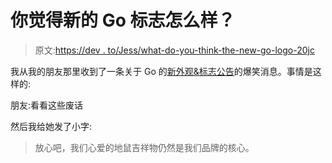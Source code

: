 # 你觉得新的 Go 标志怎么样？

> 原文:[https://dev . to/Jess/what-do-you-think-the-new-go-logo-20jc](https://dev.to/jess/what-do-you-think-of-the-new-go-logo-20jc)

我从我的朋友那里收到了一条关于 Go 的[新外观&标志公告](https://blog.golang.org/go-brand)的爆笑消息。事情是这样的:

朋友:看看这些废话

然后我给她发了小字:

> 放心吧，我们心爱的地鼠吉祥物仍然是我们品牌的核心。